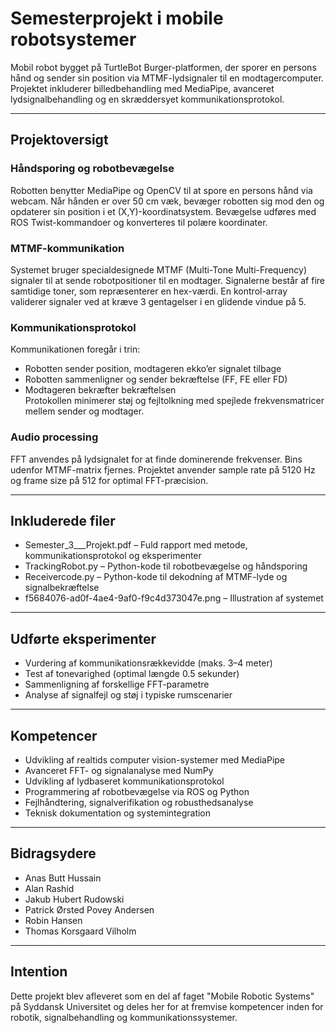 # Semesterprojekt i mobile robotsystemer

Mobil robot bygget på TurtleBot Burger-platformen, der sporer en persons hånd og sender sin position via MTMF-lydsignaler til en modtagercomputer. Projektet inkluderer billedbehandling med MediaPipe, avanceret lydsignalbehandling og en skræddersyet kommunikationsprotokol.

---

## Projektoversigt

### Håndsporing og robotbevægelse  
Robotten benytter MediaPipe og OpenCV til at spore en persons hånd via webcam. Når hånden er over 50 cm væk, bevæger robotten sig mod den og opdaterer sin position i et (X,Y)-koordinatsystem. Bevægelse udføres med ROS Twist-kommandoer og konverteres til polære koordinater.

### MTMF-kommunikation  
Systemet bruger specialdesignede MTMF (Multi-Tone Multi-Frequency) signaler til at sende robotpositioner til en modtager. Signalerne består af fire samtidige toner, som repræsenterer en hex-værdi. En kontrol-array validerer signaler ved at kræve 3 gentagelser i en glidende vindue på 5.

### Kommunikationsprotokol  
Kommunikationen foregår i trin:
- Robotten sender position, modtageren ekko’er signalet tilbage  
- Robotten sammenligner og sender bekræftelse (FF, FE eller FD)  
- Modtageren bekræfter bekræftelsen  
Protokollen minimerer støj og fejltolkning med spejlede frekvensmatricer mellem sender og modtager.

### Audio processing  
FFT anvendes på lydsignalet for at finde dominerende frekvenser. Bins udenfor MTMF-matrix fjernes. Projektet anvender sample rate på 5120 Hz og frame size på 512 for optimal FFT-præcision.

---

## Inkluderede filer

- Semester_3___Projekt.pdf – Fuld rapport med metode, kommunikationsprotokol og eksperimenter  
- TrackingRobot.py – Python-kode til robotbevægelse og håndsporing  
- Receivercode.py – Python-kode til dekodning af MTMF-lyde og signalbekræftelse  
- f5684076-ad0f-4ae4-9af0-f9c4d373047e.png – Illustration af systemet

---

## Udførte eksperimenter

- Vurdering af kommunikationsrækkevidde (maks. 3–4 meter)  
- Test af tonevarighed (optimal længde 0.5 sekunder)  
- Sammenligning af forskellige FFT-parametre  
- Analyse af signalfejl og støj i typiske rumscenarier

---

## Kompetencer

- Udvikling af realtids computer vision-systemer med MediaPipe  
- Avanceret FFT- og signalanalyse med NumPy  
- Udvikling af lydbaseret kommunikationsprotokol  
- Programmering af robotbevægelse via ROS og Python  
- Fejlhåndtering, signalverifikation og robusthedsanalyse  
- Teknisk dokumentation og systemintegration

---

## Bidragsydere

- Anas Butt Hussain  
- Alan Rashid  
- Jakub Hubert Rudowski  
- Patrick Ørsted Povey Andersen  
- Robin Hansen  
- Thomas Korsgaard Vilholm

---

## Intention

Dette projekt blev afleveret som en del af faget "Mobile Robotic Systems" på Syddansk Universitet og deles her for at fremvise kompetencer inden for robotik, signalbehandling og kommunikationssystemer.

